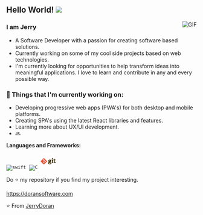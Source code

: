 ## Hello World! <img src="https://raw.githubusercontent.com/iampavangandhi/iampavangandhi/master/gifs/Hi.gif" width="30px"></h2>

<img align="right" alt="GIF" src="https://media.giphy.com/media/13HgwGsXF0aiGY/giphy.gif" />

### I am Jerry
- A Software Developer with a passion for creating software based solutions.
- Currently working on some of my cool side projects based on web technologies.
- I'm currently looking for opportunities to help transform ideas into meaningful applications. I love to learn and contribute in any and every possible way.

### 💼  Things that I'm currently working on: 
* Developing progressive web apps (PWA's) for both desktop and mobile platforms.
* Creating SPA's using the latest React libraries and features. 
* Learning more about UX/UI development.
* 🔜
 
 **Languages and Frameworks:**
<p align="left">
  <code><img src="https://encrypted-tbn0.gstatic.com/images?q=tbn%3AANd9GcRs19oKBd0bWsq55b1d1vkpIQFC0kG9LmZasg&usqp=CAU" alt="swift" width="40" height="40"/></code>&nbsp;
  <code><img src="https://github.com/abranhe/programming-languages-logos/blob/master/src/c/c_48x48.png" alt="C" width="40" height="40" /></code>&nbsp;
  <code><img src="https://raw.githubusercontent.com/github/explore/80688e429a7d4ef2fca1e82350fe8e3517d3494d/topics/git/git.png" alt="git" width="40" height="40" /></code>&nbsp;
   </p>

Do ⭐ my repository if you find my project interesting.  

https://doransoftware.com

⭐️ From [JerryDoran](https://github.com/JerryDoran)
